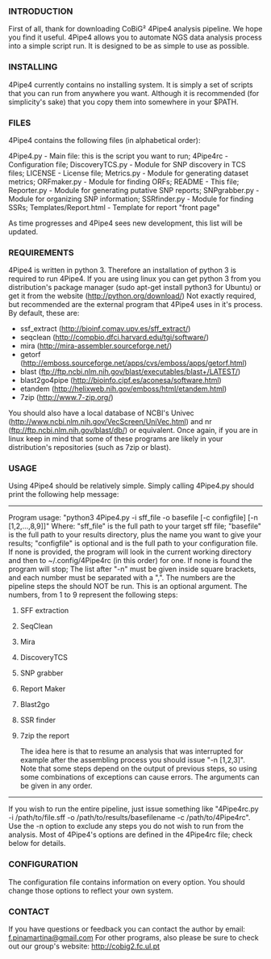 ### INTRODUCTION

First of all, thank for downloading CoBiG² 4Pipe4 analysis pipeline. We hope you find it useful.
4Pipe4 allows you to automate NGS data analysis process into a simple script run. It is designed to be as simple to use as possible. 

### INSTALLING

4Pipe4 currently contains no installing system. It is simply a set of scripts that you can run from anywhere you want. Although it is recommended (for simplicity's sake) that you copy them into somewhere in your $PATH.

### FILES

4Pipe4 contains the following files (in alphabetical order):

4Pipe4.py - Main file: this is the script you want to run;
4Pipe4rc - Configuration file;
DiscoveryTCS.py - Module for SNP discovery in TCS files;
LICENSE - License file;
Metrics.py - Module for generating dataset metrics;
ORFmaker.py - Module for finding ORFs;
README - This file;
Reporter.py - Module for generating putative SNP reports;
SNPgrabber.py - Module for organizing SNP information;
SSRfinder.py - Module for finding SSRs;
Templates/Report.html - Template for report "front page"

As time progresses and 4Pipe4 sees new development, this list will be updated.

### REQUIREMENTS

4Pipe4 is written in python 3. Therefore an installation of python 3 is required to run 4Pipe4. If you are using linux you can get python 3 from you distribution's package manager (sudo apt-get install python3 for Ubuntu) or get it from the website (http://python.org/download/)
Not exactly required, but recommended are the external program that 4Pipe4 uses in it's process. By default, these are:

* ssf_extract (http://bioinf.comav.upv.es/sff_extract/)
* seqclean (http://compbio.dfci.harvard.edu/tgi/software/)
* mira (http://mira-assembler.sourceforge.net/)
* getorf (http://emboss.sourceforge.net/apps/cvs/emboss/apps/getorf.html)
* blast (ftp://ftp.ncbi.nlm.nih.gov/blast/executables/blast+/LATEST/)
* blast2go4pipe (http://bioinfo.cipf.es/aconesa/software.html)
* etandem (http://helixweb.nih.gov/emboss/html/etandem.html)
* 7zip (http://www.7-zip.org/)

You should also have a local database of NCBI's Univec (http://www.ncbi.nlm.nih.gov/VecScreen/UniVec.html) and nr (ftp://ftp.ncbi.nlm.nih.gov/blast/db/) or equivalent.
Once again, if you are in linux keep in mind that some of these programs are likely in your distribution's repositories (such as 7zip or blast).

### USAGE

Using 4Pipe4 should be relatively simple. Simply calling 4Pipe4.py should print the following help message:

--------------------------------------------
Program usage:
    "python3 4Pipe4.py -i sff_file -o basefile [-c configfile] [-n [1,2,...,8,9]]"
    Where:
    "sff_file" is the full path to your target sff file;
    "basefile" is the full path to your results directory, plus the name you 
want to give your results;
    "configfile" is optional and is the full path to your configuration file.
If none is provided, the program will look in the current working directory and 
then to ~/.config/4Pipe4rc (in this order) for one. If none is found the 
program will stop;
    The list after "-n" must be given inside square brackets, and each number 
must be separated with a ",". The numbers are the pipeline steps the should NOT 
be run. This is an optional argument. The numbers, from 1 to 9 represent the 
following steps:

1. SFF extraction
    
2. SeqClean
    
3. Mira
    
4. DiscoveryTCS
    
5. SNP grabber
    
6. Report Maker
    
7. Blast2go
    
8. SSR finder
    
9. 7zip the report
    
    The idea here is that to resume an analysis that was interrupted for 
example after the assembling process you should issue "-n [1,2,3]". Note that 
some steps depend on the output of previous steps, so using some combinations 
of exceptions can cause errors.
    The arguments can be given in any order.

--------------------------------------------

If you wish to run the entire pipeline, just issue something like "4Pipe4rc.py -i /path/to/file.sff -o /path/to/results/basefilename -c /path/to/4Pipe4rc".
Use the -n option to exclude any steps you do not wish to run from the analysis.
Most of 4Pipe4's options are defined in the 4Pipe4rc file; check below for details.

### CONFIGURATION

The configuration file contains information on every option. You should change those options to reflect your own system.

### CONTACT

If you have questions or feedback you can contact the author by email: f.pinamartina@gmail.com
For other programs, also please be sure to check out our group's website: http://cobig2.fc.ul.pt
